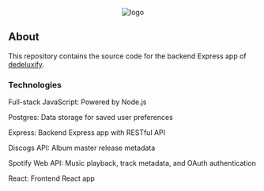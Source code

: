<div align="center">

![logo](https://github.com/dtaylor6/dedeluxify/assets/57015811/22a23ecc-71b2-4545-8af1-a4ad6b9ea744)

</div>

## About
This repository contains the source code for the backend Express app of [dedeluxify](https://github.com/dtaylor6/dedeluxify).

### Technologies

Full-stack JavaScript: Powered by Node.js

Postgres: Data storage for saved user preferences

Express: Backend Express app with RESTful API

Discogs API: Album master release metadata

Spotify Web API: Music playback, track metadata, and OAuth authentication

React: Frontend React app
